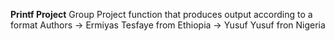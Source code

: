 **Printf Project**
Group Project
	function that produces output according to a format
Authors
	-> Ermiyas Tesfaye from Ethiopia
	-> Yusuf Yusuf fron Nigeria
